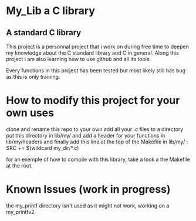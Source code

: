 # My_Lib a C library 

## A standard C library

This project is a personnal project that i work on during free time to deepen my knowledge about the C standard library and C in general.
Along this project i am also learning how to use github and all its tools.

Every functions in this project has been tested but most likely still has bug as this is only training.

# How to modify this project for your own uses

clone and rename this repo to your own
add all your .c files to a directory
put this directory in lib/my/ and add a header for your functions in lib/my/headers
and finally add this line at the top of the Makefile in lib/my/ :
    SRC += $(wildcard my_dir/*.c)

for an exemple of how to compile with this library, take a look a the Makefile at the root.

# Known Issues (work in progress)

the my_printf directory isn't used as it might not work, working on a my_printfv2
